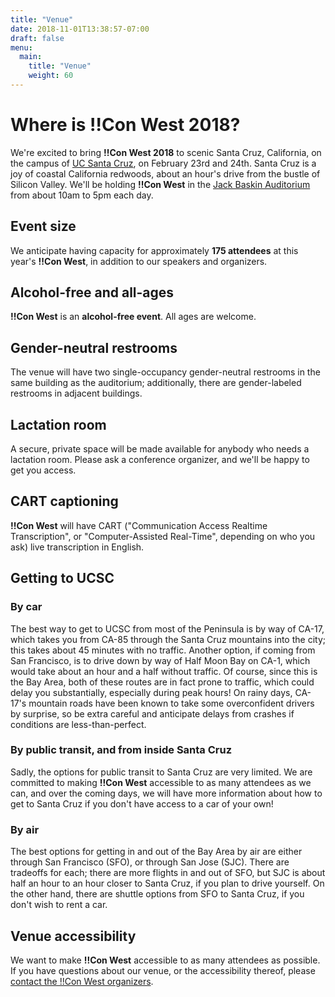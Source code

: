 ```yaml
---
title: "Venue"
date: 2018-11-01T13:38:57-07:00
draft: false
menu:
  main:
    title: "Venue"
    weight: 60
---
```


# Where is !!Con West 2018?

We're excited to bring **!!Con West 2018** to scenic Santa Cruz, California,
on the campus of [UC Santa Cruz](https://www.ucsc.edu/), on February 23rd
and 24th.  Santa Cruz is a joy of coastal California redwoods, about an
hour's drive from the bustle of Silicon Valley.  We'll be holding **!!Con
West** in the [Jack Baskin
Auditorium](https://www.google.com/maps/place/Jack+Baskin+Auditorium+101/@36.9997031,-122.0630586,17.32z/data=!4m5!3m4!1s0x808e4175229558fb:0x8d521799d868891c!8m2!3d37.000183!4d-122.0623527)
from about 10am to 5pm each day.

## Event size

We anticipate having capacity for approximately **175 attendees** at this
year's **!!Con West**, in addition to our speakers and organizers.

## Alcohol-free and all-ages

**!!Con West** is an **alcohol-free event**.  All ages are welcome.

## Gender-neutral restrooms

The venue will have two single-occupancy gender-neutral restrooms in the
same building as the auditorium; additionally, there are gender-labeled
restrooms in adjacent buildings.

## Lactation room

A secure, private space will be made available for anybody who needs a
lactation room.  Please ask a conference organizer, and we'll be happy to
get you access.

## CART captioning

**!!Con West** will have CART ("Communication Access Realtime
Transcription", or "Computer-Assisted Real-Time", depending on who you ask)
live transcription in English.

## Getting to UCSC

### By car

The best way to get to UCSC from most of the Peninsula is by way of CA-17,
which takes you from CA-85 through the Santa Cruz mountains into the city;
this takes about 45 minutes with no traffic.  Another option, if coming from
San Francisco, is to drive down by way of Half Moon Bay on CA-1, which would
take about an hour and a half without traffic.  Of course, since this is the
Bay Area, both of these routes are in fact prone to traffic, which could
delay you substantially, especially during peak hours!  On rainy days,
CA-17's mountain roads have been known to take some overconfident drivers by
surprise, so be extra careful and anticipate delays from crashes if
conditions are less-than-perfect.

### By public transit, and from inside Santa Cruz

Sadly, the options for public transit to Santa Cruz are very limited.  We
are committed to making **!!Con West** accessible to as many attendees as we
can, and over the coming days, we will have more information about how to
get to Santa Cruz if you don't have access to a car of your own!

### By air

The best options for getting in and out of the Bay Area by air are either
through San Francisco (SFO), or through San Jose (SJC).  There are tradeoffs
for each; there are more flights in and out of SFO, but SJC is about half an
hour to an hour closer to Santa Cruz, if you plan to drive yourself.  On the
other hand, there are shuttle options from SFO to Santa Cruz, if you don't
wish to rent a car.

## Venue accessibility

We want to make **!!Con West** accessible to as many attendees as possible. 
If you have questions about our venue, or the accessibility thereof, please
[contact the !!Con West organizers](mailto:bangbangcon.west@gmail.com).
